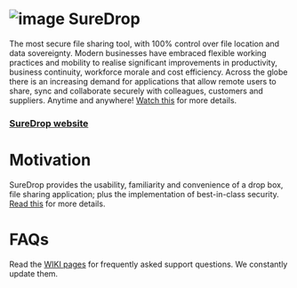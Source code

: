 # ![image](https://s3-ap-southeast-2.amazonaws.com/suredrop-downloads/SureDropLogo50x50.png)  SureDrop 
The most secure file sharing tool, with 100% control over file location and data sovereignty. Modern businesses have embraced flexible working practices and mobility to realise significant improvements in productivity, business continuity, workforce morale and cost efficiency. Across the globe there is an increasing demand for applications that allow remote users to share, sync and collaborate securely with colleagues, customers and suppliers. Anytime and anywhere! <a href="https://youtu.be/MQYQ9lCl608" target="_blank">Watch this</a> for more details.

### <a href="https://www.sure-drop.com/" target="_blank"> SureDrop website </a>

# Motivation
SureDrop provides the usability, familiarity and convenience of a drop box, file sharing application; plus the implementation of best-in-class security. <a href="https://www.sure-drop.com/why_suredrop.pdf" target="_blank">Read this</a> for more details.

# FAQs
Read the [WIKI pages](https://github.com/Senetas/SureDrop/wiki) for frequently asked support questions. We constantly update them.